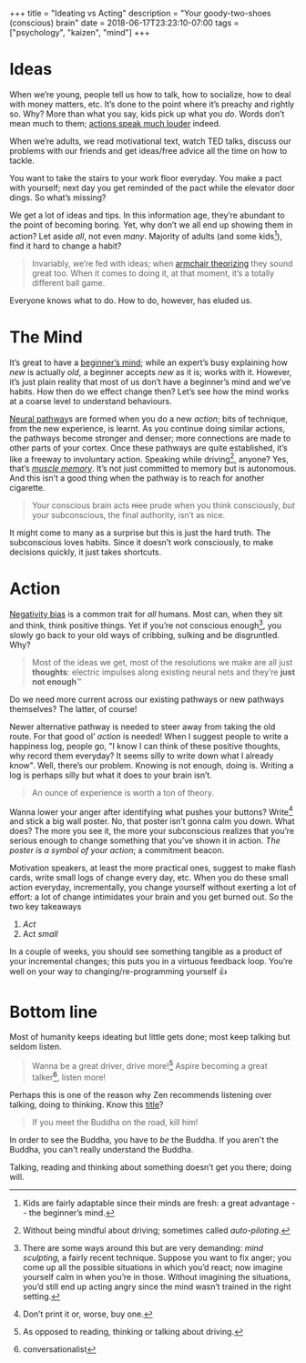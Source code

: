 +++
title = "Ideating vs Acting"
description = "Your goody-two-shoes (conscious) brain"
date = 2018-06-17T23:23:10-07:00
tags = ["psychology", "kaizen", "mind"]
+++

# Ideas

When we’re young, people tell us how to talk, how to socialize, how to deal with money matters, etc.  It’s done to the point where it’s preachy and rightly so.  Why?  More than what you say, kids pick up what you _do_.  Words don’t mean much to them; [actions speak much louder][AJCronin] indeed.

When we’re adults, we read motivational text, watch TED talks, discuss our problems with our friends and get ideas/free advice all the time on how to tackle.

You want to take the stairs to your work floor everyday.  You make a pact with yourself; next day you get reminded of the pact while the elevator door dings.  So what’s missing?

We get a lot of ideas and tips.  In this information age, they’re abundant to the point of becoming boring.  Yet, why don’t we all end up showing them in action?  Let aside _all_, not even _many_.  Majority of adults (and some kids[^1]), find it hard to change a habit?

> Invariably, we’re fed with ideas; when [armchair theorizing][] they sound great too.  When it comes to doing it, at that moment, it’s a totally different ball game.

Everyone knows what to do.  How to do, however, has eluded us.

[AJCronin]: https://en.wiktionary.org/wiki/actions_speak_louder_than_words
[armchair theorizing]: https://en.wikipedia.org/wiki/Armchair_theorizing

# The Mind

It’s great to have a [beginner’s mind][]; while an expert’s busy explaining how _new_ is actually _old_, a beginner accepts _new_ as it is; works with it.  However, it’s just plain reality that most of us don’t have a beginner’s mind and we’ve habits.  How then do we effect change then?  Let’s see how the mind works at a coarse level to understand behaviours.

[Neural pathway][]s are formed when you do a new _action_; bits of technique, from the new experience, is learnt.  As you continue doing similar actions, the pathways become stronger and denser; more connections are made to other parts of your cortex.  Once these pathways are quite established, it’s like a freeway to involuntary action.  Speaking while driving[^2], anyone?  Yes, that’s _[muscle memory][]_.  It’s not just committed to memory but is autonomous.  And this isn’t a good thing when the pathway is to reach for another cigarette.

> Your conscious brain acts ~~nice~~ prude when you think consciously, _but_ your subconscious, the final authority, isn’t as nice.

It might come to many as a surprise but this is just the hard truth.  The subconscious loves habits.  Since it doesn’t work consciously, to make decisions quickly, it just takes shortcuts.

# Action

[Negativity bias][] is a common trait for _all_ humans.  Most can, when they sit and think, think positive things.  Yet if you’re not conscious enough[^3], you slowly go back to your old ways of cribbing, sulking and be disgruntled.  Why?

> Most of the ideas we get, most of the resolutions we make are all just **thoughts**: electric impulses along existing neural nets and they’re **just not enough**™

Do we need more current across our existing pathways or new pathways themselves?  The latter, of course!

Newer alternative pathway is needed to steer away from taking the old route.  For that good ol’ _action_ is needed!  When I suggest people to write a happiness log, people go, "I know I can think of these positive thoughts, why record them everyday?  It seems silly to write down what I already know".  Well, there’s our problem.  Knowing is not enough, doing is.  Writing a log is perhaps silly but what it does to your brain isn’t.

> An ounce of experience is worth a ton of theory.

Wanna lower your anger after identifying what pushes your buttons?  Write[^4] and stick a big wall poster.  No, that poster isn’t gonna calm you down.  What does?  The more you see it, the more your subconscious realizes that you’re serious enough to change something that you’ve shown it in action.  _The poster is a symbol of your action_; a commitment beacon.

Motivation speakers, at least the more practical ones, suggest to make flash cards, write small logs of change every day, etc.  When you do these small action everyday, incrementally, you change yourself without exerting a lot of effort: a lot of change intimidates your brain and you get burned out.  So the two key takeaways

1. _Act_
2. Act _small_

In a couple of weeks, you should see something tangible as a product of your incremental changes; this puts you in a virtuous feedback loop.  You’re well on your way to changing/re-programming yourself 👍

# Bottom line

Most of humanity keeps ideating but little gets done; most keep talking but seldom listen.

> Wanna be a great driver, drive more![^5]
> Aspire becoming a great talker[^6], listen more!

Perhaps this is one of the reason why Zen recommends listening over talking, doing to thinking.  Know this [title](https://www.quora.com/What-does-if-you-meet-the-Buddha-on-the-road-kill-him-mean)?

> If you meet the Buddha on the road, kill him!

In order to see the Buddha, you have to _be_ the Buddha.  If you aren't the Buddha, you can't really understand the Buddha.

Talking, reading and thinking about something doesn’t get you there; doing will.

[^1]: Kids are fairly adaptable since their minds are fresh: a great advantage -- the beginner’s mind.

[^2]: Without being mindful about driving; sometimes called _auto-piloting_.

[^3]: There are some ways around this but are very demanding: _mind sculpting_, a fairly recent technique.  Suppose you want to fix anger; you come up all the possible situations in which you’d react; now imagine yourself calm in when you’re in those.  Without imagining the situations, you’d still end up acting angry since the mind wasn’t trained in the right setting.

[^4]: Don’t print it or, worse, buy one.
[^5]: As opposed to reading, thinking or talking about driving.
[^6]: conversationalist

[beginner’s mind]: https://en.wikipedia.org/wiki/Shoshin
[Neural pathway]: https://en.wikipedia.org/wiki/Neural_pathway
[muscle memory]: https://en.wikipedia.org/wiki/Muscle_memory
[Negativity bias]: https://en.wikipedia.org/wiki/Negativity_bias
